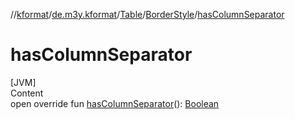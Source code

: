 //[kformat](../../../index.md)/[de.m3y.kformat](../../index.md)/[Table](../index.md)/[BorderStyle](index.md)/[hasColumnSeparator](has-column-separator.md)



# hasColumnSeparator  
[JVM]  
Content  
open override fun [hasColumnSeparator](has-column-separator.md)(): [Boolean](https://kotlinlang.org/api/latest/jvm/stdlib/kotlin/-boolean/index.html)  



